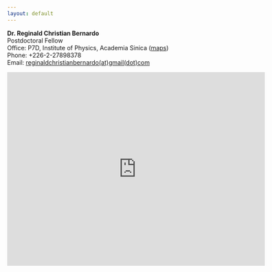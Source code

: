 ```yaml
---
layout: default
---
```



**Dr. Reginald Christian Bernardo** <br />
Postdoctoral Fellow <br />
Office: P7D, Institute of Physics, Academia Sinica ([maps](https://goo.gl/maps/Fzg82CDZia3rVFE8A)) <br />
Phone: +226-2-27898378 <br />
Email: [reginaldchristianbernardo(at)gmail(dot)com](mailto:reginaldchristianbernardo@gmail.com) <br />

<iframe src="https://www.google.com/maps/embed?pb=!1m14!1m8!1m3!1d869.7094203948908!2d121.61693286442997!3d25.041119252558374!3m2!1i1024!2i768!4f13.1!3m3!1m2!1s0x3442ab7c5caaa799%3A0xd60beae6b5a907e8!2zSW5zdGl0dXRlIG9mIFBoeXNpY3MsIEFjYWRlbWlhIFNpbmljYSDkuK3lpK7noJTnqbbpmaLniannkIbnoJTnqbbmiYA!5e0!3m2!1sen!2stw!4v1679549176057!5m2!1sen!2stw" width="600" height="450" style="border:0;" allowfullscreen="" loading="lazy" referrerpolicy="no-referrer-when-downgrade"></iframe>